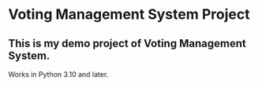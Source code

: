 # Voting Management System Project

## This is my demo project of Voting Management System.

Works in Python 3.10 and later.
